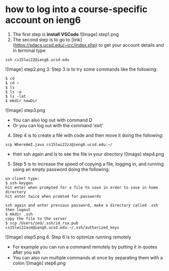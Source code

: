 # how to log into a course-specific account on ieng6
1. The first step is **install VSCode**
![Image] step1.png
2. The second step is to go to [link] (https://sdacs.ucsd.edu/~icc/index.php) to get your
account details and in terminal type 
```
ssh cs15lwi22@ieng6.ucsd.edu
```
![Image] step2.png
3. Step 3 is to try some commands like the following:
```
$ cd
$ cd ~
$ ls
$ ls -a
$ ls -lat
$ mkdir newDir
```
![Image] step3.png
- You can also log out with command D
- Or you can log out with the command 'exit'

4. Step 4 is to create a file with code and then move it doing the following:
```
scp WhereAmI.java cs15lwi22zz@ieng6.ucsd.edu:~/
```
- then ssh again and ls to see the file in your directory
![Image] step4.png

5. Step 5 is to increase the speed of copying a file, logging in, and running using an empty password doing the following:
```
on client type:
$ ssh-keygen
hit enter when prompted for a file to save in order to save in home directory
hit enter twice when promted for passwords

ssh again and enter previous password, make a directory called .ssh then logout
$ mkdir .ssh
copy the file to the server
$ scp /Users/zed/.ssh/id_rsa.pub cs15lwi22asm@ieng6.ucsd.edu:~/.ssh/authorized_keys

```

![Image] step5.png
6. Step 6 is to optimize running remotely
- For example you can run a command remotely by putting it in quotes after you ssh
- You can also run multiple commands at once by separating them with a colon
![Image] step6.png